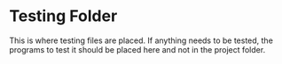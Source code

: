 # Testing Folder

This is where testing files are placed. If anything needs to be tested, the programs to test it should be placed here and not in the project folder.
